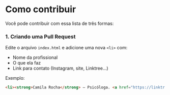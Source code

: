 # Como contribuir

Você pode contribuir com essa lista de três formas:

### 1. Criando uma Pull Request
Edite o arquivo `index.html` e adicione uma nova `<li>` com:
- Nome da profissional
- O que ela faz
- Link para contato (Instagram, site, Linktree...)

Exemplo:
```html
<li><strong>Camila Rocha</strong> – Psicóloga. <a href="https://linktr.ee/camilapsi">Linktree</a></li>